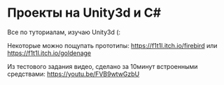 # Проекты на Unity3d и C#
Все по туториалам, изучаю Unity3d (:

Некоторые можно пощупать прототипы:
https://f1t1l.itch.io/firebird
или
https://f1t1l.itch.io/goldenage

Из тестового задания видео, сделано за 10минут встроенными средствами: 
https://youtu.be/FVB9wtwGzbU

